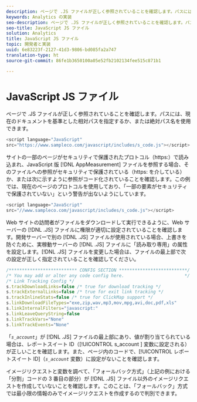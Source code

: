 ```yaml
---
description: ページで .JS ファイルが正しく参照されていることを確認します。パスには、現在のドキュメントを基準とした相対パスを指定するか、または絶対パス名を使用できます。
keywords: Analytics の実装
seo-description: ページで .JS ファイルが正しく参照されていることを確認します。パスには、現在のドキュメントを基準とした相対パスを指定するか、または絶対パス名を使用できます。
seo-title: JavaScript JS ファイル
solution: Analytics
title: JavaScript JS ファイル
topic: 開発者と実装
uuid: 6e83223f-2127-41d3-9806-bd085fa2a747
translation-type: ht
source-git-commit: 86fe1b3650100a05e52fb2102134fee515c871b1

---
```



# JavaScript JS ファイル

ページで .JS ファイルが正しく参照されていることを確認します。パスには、現在のドキュメントを基準とした相対パスを指定するか、または絶対パス名を使用できます。

```js
<script language="JavaScript" 
src="https://www.sampleco.com/javascript/includes/s_code.js"></script>
```

サイトの一部のページがセキュリティで保護されたプロトコル（https:）で読み込まれ、JavaScript 版 [!DNL AppMeasurement] ファイルを参照する場合、そのファイルへの参照がセキュリティで保護されている（https: を介している）か、または次に示すように参照がコード化されていることを確認します。この例では、現在のページのプロトコルを使用しており、「一部の要素がセキュリティで保護されていない」という警告が出ないようにしています。

```js
<script language="JavaScript" 
src="//www.sampleco.com/javascript/includes/s_code.js"></script>
```

Web サイトの訪問者がファイルをダウンロードして実行できるように、Web サーバーの [!DNL .JS] ファイルに権限が適切に設定されていることを確認します。開発サーバーで別の [!DNL .JS] ファイルが使用されている場合、上書きを防ぐために、実稼動サーバーの [!DNL .JS] ファイルに「読み取り専用」の属性を設定します。[!DNL .JS] ファイルを変更した場合は、ファイルの最上部で次の設定が正しく指定されていることを確認してください。

```js
/************************** CONFIG SECTION **************************/
/* You may add or alter any code config here.                       */
/* Link Tracking Config */
s.trackDownloadLinks=false /* true for download tracking */
s.trackExternalLinks=false /* true for exit link tracking */
s.trackInlineStats=false /* true for ClickMap support */
s.linkDownloadFileTypes="exe,zip,wav,mp3,mov,mpg,avi,doc,pdf,xls"
s.linkInternalFilters="javascript:"
s.linkLeaveQueryString=false
s.linkTrackVars="None" 
s.linkTrackEvents="None"
```

「*`s_account`*」が [!DNL .JS] ファイルの最上部にあり、値が割り当てられている場合は、レポートスイート ID（[!UICONTROL s_account ] 変数に設定される）が正しいことを確認します。また、ページ内のコードで、[!UICONTROL レポートスイート ID]（*`s_account`* 変数）に設定がないことを確認します。

イメージリクエストと変数を調べて、「フォールバック方式」（上記の例における「分割」コードの 3 番目の部分）が [!DNL .JS] ファイル以外のイメージリクエストを作成していないことを確認します。このことは、「フォールバック」方式では最小限の情報のみでイメージリクエストを作成するので判別できます。
